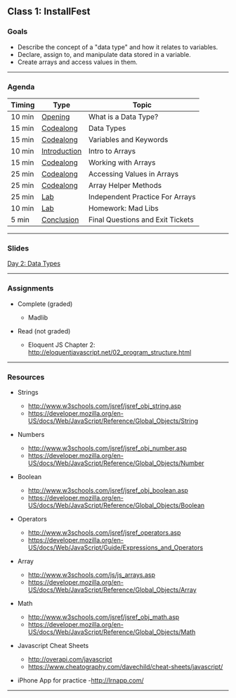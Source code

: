 ## Class 1: InstallFest

### Goals
* Describe the concept of a "data type" and how it relates to variables.
* Declare, assign to, and manipulate data stored in a variable.
* Create arrays and access values in them.

---

### Agenda

| Timing | Type | Topic |
| --- | --- | --- |
| 10 min | [Opening](#opening) |What is a Data Type?  |
| 15 min | [Codealong](#codealong1)  | Data Types  |
| 15 min | [Codealong](#codealong2)  | Variables and Keywords|
| 10 min | [Introduction](#introduction) | Intro to Arrays|
| 15 min | [Codealong](#codealong3)  | Working with Arrays|
| 25 min | [Codealong](#codealong4)  | Accessing Values in Arrays |
| 25 min | [Codealong](#codealong5) | Array Helper Methods |
| 25 min | [Lab](#lab1) | Independent Practice For Arrays|
| 10 min | [Lab](#lab2) | Homework: Mad Libs |
| 5 min | [Conclusion](#conclusion) | Final Questions and Exit Tickets|

---

### Slides

[Day 2: Data Types](http://ga-students.github.io/JS-BOS-03/2-data-types/)

---

### Assignments

* Complete (graded)
	- Madlib

* Read (not graded)
	- Eloquent JS Chapter 2: http://eloquentjavascript.net/02_program_structure.html

---

### Resources
- Strings
	- http://www.w3schools.com/jsref/jsref_obj_string.asp
	- https://developer.mozilla.org/en-US/docs/Web/JavaScript/Reference/Global_Objects/String

- Numbers
	- http://www.w3schools.com/jsref/jsref_obj_number.asp
	- https://developer.mozilla.org/en-US/docs/Web/JavaScript/Reference/Global_Objects/Number

- Boolean
	- http://www.w3schools.com/jsref/jsref_obj_boolean.asp
	- https://developer.mozilla.org/en-US/docs/Web/JavaScript/Reference/Global_Objects/Boolean

- Operators
	- http://www.w3schools.com/jsref/jsref_operators.asp
	- https://developer.mozilla.org/en-US/docs/Web/JavaScript/Guide/Expressions_and_Operators

- Array
	- http://www.w3schools.com/js/js_arrays.asp
	- https://developer.mozilla.org/en-US/docs/Web/JavaScript/Reference/Global_Objects/Array

- Math
	- http://www.w3schools.com/jsref/jsref_obj_math.asp
	- https://developer.mozilla.org/en-US/docs/Web/JavaScript/Reference/Global_Objects/Math

- Javascript Cheat Sheets
	- http://overapi.com/javascript
	- https://www.cheatography.com/davechild/cheat-sheets/javascript/

- iPhone App for practice 
	-http://lrnapp.com/


---




